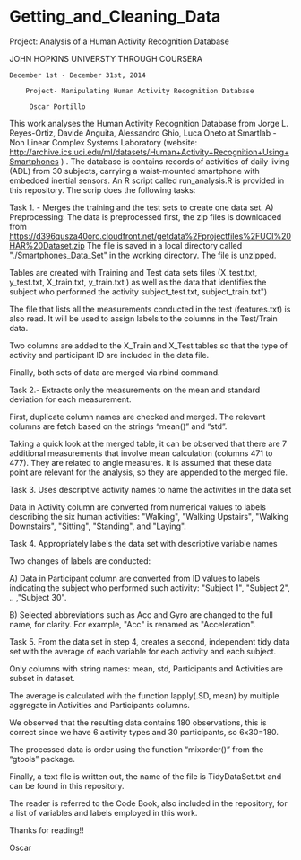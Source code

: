 Getting_and_Cleaning_Data
=========================

Project: Analysis of a Human Activity Recognition Database

JOHN HOPKINS UNIVERSTY THROUGH COURSERA

    December 1st - December 31st, 2014 

        Project- Manipulating Human Activity Recognition Database

         Oscar Portillo

This work analyses the Human Activity Recognition Database from Jorge L. Reyes-Ortiz, Davide Anguita, Alessandro Ghio, Luca Oneto at Smartlab - Non Linear Complex Systems Laboratory (website: http://archive.ics.uci.edu/ml/datasets/Human+Activity+Recognition+Using+Smartphones ) . The database is contains records of activities of daily living (ADL) from 30 subjects, carrying a waist-mounted smartphone with embedded inertial sensors.
An R script called run_analysis.R is provided in this repository. The scrip does the following tasks: 

Task 1. - Merges the training and the test sets to create one data set.
A)	Preprocessing:
The data is preprocessed first, the zip files is downloaded from https://d396qusza40orc.cloudfront.net/getdata%2Fprojectfiles%2FUCI%20HAR%20Dataset.zip 
The file is saved in a local directory called "./Smartphones_Data_Set"  in the working directory. The file is unzipped.  

Tables are created with Training and Test data sets files (X_test.txt, y_test.txt, X_train.txt, y_train.txt ) as well as the data that identifies the subject who performed the activity subject_test.txt, subject_train.txt")

The file that lists all the measurements conducted in the test (features.txt) is also read. It will be used to assign labels to the columns in the Test/Train data. 

Two columns are added to the X_Train and X_Test tables so that the type of activity and participant ID are included in the data file. 

Finally, both sets of data are merged via rbind command.

Task 2.- Extracts only the measurements on the mean and standard deviation for each measurement.

First, duplicate column names are checked and merged. The relevant columns are fetch based on the strings “mean()” and “std”. 

Taking a quick look at the merged table, it can be observed that there are 7 additional measurements that involve mean calculation (columns 471 to 477). They are related to angle measures. It is assumed that these data point are relevant for the analysis, so they are appended to the merged file. 

Task 3. Uses descriptive activity names to name the activities in the data set

Data in Activity column are converted from numerical values to labels describing the six human activities: "Walking", "Walking Upstairs", "Walking Downstairs", "Sitting", "Standing", and "Laying".

Task 4. Appropriately labels the data set with descriptive variable names

Two changes of labels are conducted:

A)	Data in Participant column are converted from ID values to labels indicating the subject who performed such activity: "Subject 1", "Subject 2", .. ,"Subject 30".

B)	Selected abbreviations such as Acc and Gyro are changed to the full name, for clarity. For example, "Acc" is renamed as "Acceleration". 

Task 5. From the data set in step 4, creates a second, independent tidy data set with the average of each variable for each activity and each subject.

Only columns with string names: mean, std, Participants and Activities are subset in dataset.
  
The average is calculated with the function lapply(.SD, mean) by multiple aggregate in  Activities and Participants columns.

We observed that the resulting data contains 180 observations, this is correct since we have 6 activity types and 30 participants, so 6x30=180.
 
The processed data is order using the function “mixorder()” from the “gtools” package. 

Finally, a text file is written out, the name of the file is TidyDataSet.txt and can be found in this repository. 

The reader is referred to the Code Book, also included in the repository, for a list of variables and labels employed in this work.

Thanks for reading!!

Oscar

